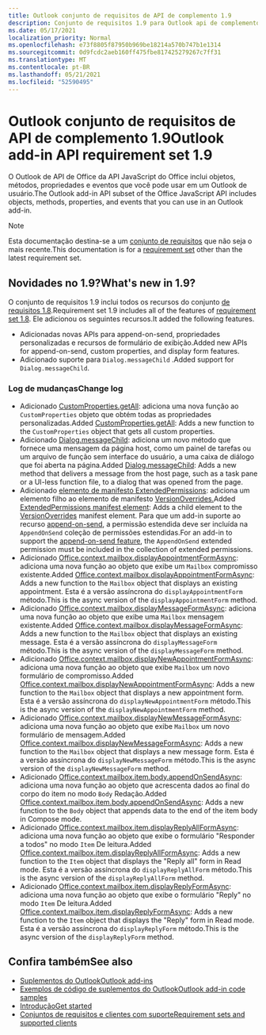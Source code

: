```yaml
---
title: Outlook conjunto de requisitos de API de complemento 1.9
description: Conjunto de requisitos 1.9 para Outlook api de complemento.
ms.date: 05/17/2021
localization_priority: Normal
ms.openlocfilehash: e73f8805f87950b969be18214a570b747b1e1314
ms.sourcegitcommit: 0d9fcdc2aeb160ff475fbe817425279267c7ff31
ms.translationtype: MT
ms.contentlocale: pt-BR
ms.lasthandoff: 05/21/2021
ms.locfileid: "52590495"
---
```

# <a name="outlook-add-in-api-requirement-set-19"></a><span data-ttu-id="ed785-103">Outlook conjunto de requisitos de API de complemento 1.9</span><span class="sxs-lookup"><span data-stu-id="ed785-103">Outlook add-in API requirement set 1.9</span></span>

<span data-ttu-id="ed785-104">O Outlook de API de Office da API JavaScript do Office inclui objetos, métodos, propriedades e eventos que você pode usar em um Outlook de usuário.</span><span class="sxs-lookup"><span data-stu-id="ed785-104">The Outlook add-in API subset of the Office JavaScript API includes objects, methods, properties, and events that you can use in an Outlook add-in.</span></span>

> [!NOTE]
> <span data-ttu-id="ed785-105">Esta documentação destina-se a um [conjunto de requisitos](../../requirement-sets/outlook-api-requirement-sets.md) que não seja o mais recente.</span><span class="sxs-lookup"><span data-stu-id="ed785-105">This documentation is for a [requirement set](../../requirement-sets/outlook-api-requirement-sets.md) other than the latest requirement set.</span></span>

## <a name="whats-new-in-19"></a><span data-ttu-id="ed785-106">Novidades no 1.9?</span><span class="sxs-lookup"><span data-stu-id="ed785-106">What's new in 1.9?</span></span>

<span data-ttu-id="ed785-107">O conjunto de requisitos 1.9 inclui todos os recursos do conjunto [de requisitos 1.8](../requirement-set-1.8/outlook-requirement-set-1.8.md).</span><span class="sxs-lookup"><span data-stu-id="ed785-107">Requirement set 1.9 includes all of the features of [requirement set 1.8](../requirement-set-1.8/outlook-requirement-set-1.8.md).</span></span> <span data-ttu-id="ed785-108">Ele adicionou os seguintes recursos.</span><span class="sxs-lookup"><span data-stu-id="ed785-108">It added the following features.</span></span>

- <span data-ttu-id="ed785-109">Adicionadas novas APIs para append-on-send, propriedades personalizadas e recursos de formulário de exibição.</span><span class="sxs-lookup"><span data-stu-id="ed785-109">Added new APIs for append-on-send, custom properties, and display form features.</span></span>
- <span data-ttu-id="ed785-110">Adicionado suporte para `Dialog.messageChild` .</span><span class="sxs-lookup"><span data-stu-id="ed785-110">Added support for `Dialog.messageChild`.</span></span>

### <a name="change-log"></a><span data-ttu-id="ed785-111">Log de mudanças</span><span class="sxs-lookup"><span data-stu-id="ed785-111">Change log</span></span>

- <span data-ttu-id="ed785-112">Adicionado [CustomProperties.getAll](/javascript/api/outlook/office.customproperties?view=outlook-js-1.9&preserve-view=true#getall--): adiciona uma nova função ao `CustomProperties` objeto que obtém todas as propriedades personalizadas.</span><span class="sxs-lookup"><span data-stu-id="ed785-112">Added [CustomProperties.getAll](/javascript/api/outlook/office.customproperties?view=outlook-js-1.9&preserve-view=true#getall--): Adds a new function to the `CustomProperties` object that gets all custom properties.</span></span>
- <span data-ttu-id="ed785-113">Adicionado [Dialog.messageChild](../../../develop/dialog-api-in-office-add-ins.md#pass-information-to-the-dialog-box): adiciona um novo método que fornece uma mensagem da página host, como um painel de tarefas ou um arquivo de função sem interface do usuário, a uma caixa de diálogo que foi aberta na página.</span><span class="sxs-lookup"><span data-stu-id="ed785-113">Added [Dialog.messageChild](../../../develop/dialog-api-in-office-add-ins.md#pass-information-to-the-dialog-box): Adds a new method that delivers a message from the host page, such as a task pane or a UI-less function file, to a dialog that was opened from the page.</span></span>
- <span data-ttu-id="ed785-114">Adicionado [elemento de manifesto ExtendedPermissions](../../manifest/extendedpermissions.md): adiciona um elemento filho ao elemento de manifesto [VersionOverrides.](../../manifest/versionoverrides.md)</span><span class="sxs-lookup"><span data-stu-id="ed785-114">Added [ExtendedPermissions manifest element](../../manifest/extendedpermissions.md): Adds a child element to the [VersionOverrides](../../manifest/versionoverrides.md) manifest element.</span></span> <span data-ttu-id="ed785-115">Para que um add-in suporte ao recurso [append-on-send](../../../outlook/append-on-send.md), a permissão estendida deve ser incluída na `AppendOnSend` coleção de permissões estendidas.</span><span class="sxs-lookup"><span data-stu-id="ed785-115">For an add-in to support the [append-on-send feature](../../../outlook/append-on-send.md), the `AppendOnSend` extended permission must be included in the collection of extended permissions.</span></span>
- <span data-ttu-id="ed785-116">Adicionado [Office.context.mailbox.displayAppointmentFormAsync](/javascript/api/outlook/office.mailbox?view=outlook-js-1.9&preserve-view=true#displayappointmentformasync-itemid--options--callback-): adiciona uma nova função ao objeto que exibe um `Mailbox` compromisso existente.</span><span class="sxs-lookup"><span data-stu-id="ed785-116">Added [Office.context.mailbox.displayAppointmentFormAsync](/javascript/api/outlook/office.mailbox?view=outlook-js-1.9&preserve-view=true#displayappointmentformasync-itemid--options--callback-): Adds a new function to the `Mailbox` object that displays an existing appointment.</span></span> <span data-ttu-id="ed785-117">Esta é a versão assíncrona do `displayAppointmentForm` método.</span><span class="sxs-lookup"><span data-stu-id="ed785-117">This is the async version of the `displayAppointmentForm` method.</span></span>
- <span data-ttu-id="ed785-118">Adicionado [Office.context.mailbox.displayMessageFormAsync](/javascript/api/outlook/office.mailbox?view=outlook-js-1.9&preserve-view=true#displaymessageformasync-itemid--options--callback-): adiciona uma nova função ao objeto que exibe uma `Mailbox` mensagem existente.</span><span class="sxs-lookup"><span data-stu-id="ed785-118">Added [Office.context.mailbox.displayMessageFormAsync](/javascript/api/outlook/office.mailbox?view=outlook-js-1.9&preserve-view=true#displaymessageformasync-itemid--options--callback-): Adds a new function to the `Mailbox` object that displays an existing message.</span></span> <span data-ttu-id="ed785-119">Esta é a versão assíncrona do `displayMessageForm` método.</span><span class="sxs-lookup"><span data-stu-id="ed785-119">This is the async version of the `displayMessageForm` method.</span></span>
- <span data-ttu-id="ed785-120">Adicionado [Office.context.mailbox.displayNewAppointmentFormAsync](/javascript/api/outlook/office.mailbox?view=outlook-js-1.9&preserve-view=true#displaynewappointmentformasync-parameters--options--callback-): adiciona uma nova função ao objeto que exibe `Mailbox` um novo formulário de compromisso.</span><span class="sxs-lookup"><span data-stu-id="ed785-120">Added [Office.context.mailbox.displayNewAppointmentFormAsync](/javascript/api/outlook/office.mailbox?view=outlook-js-1.9&preserve-view=true#displaynewappointmentformasync-parameters--options--callback-): Adds a new function to the `Mailbox` object that displays a new appointment form.</span></span> <span data-ttu-id="ed785-121">Esta é a versão assíncrona do `displayNewAppointmentForm` método.</span><span class="sxs-lookup"><span data-stu-id="ed785-121">This is the async version of the `displayNewAppointmentForm` method.</span></span>
- <span data-ttu-id="ed785-122">Adicionado [Office.context.mailbox.displayNewMessageFormAsync](/javascript/api/outlook/office.mailbox?view=outlook-js-1.9&preserve-view=true#displaynewmessageformasync-parameters--options--callback-): adiciona uma nova função ao objeto que exibe `Mailbox` um novo formulário de mensagem.</span><span class="sxs-lookup"><span data-stu-id="ed785-122">Added [Office.context.mailbox.displayNewMessageFormAsync](/javascript/api/outlook/office.mailbox?view=outlook-js-1.9&preserve-view=true#displaynewmessageformasync-parameters--options--callback-): Adds a new function to the `Mailbox` object that displays a new message form.</span></span> <span data-ttu-id="ed785-123">Esta é a versão assíncrona do `displayNewMessageForm` método.</span><span class="sxs-lookup"><span data-stu-id="ed785-123">This is the async version of the `displayNewMessageForm` method.</span></span>
- <span data-ttu-id="ed785-124">Adicionado [Office.context.mailbox.item.body.appendOnSendAsync](/javascript/api/outlook/office.body?view=outlook-js-1.9&preserve-view=true#appendonsendasync-data--options--callback-): adiciona uma nova função ao objeto que acrescenta dados ao final do corpo do item no modo `Body` Redação.</span><span class="sxs-lookup"><span data-stu-id="ed785-124">Added [Office.context.mailbox.item.body.appendOnSendAsync](/javascript/api/outlook/office.body?view=outlook-js-1.9&preserve-view=true#appendonsendasync-data--options--callback-): Adds a new function to the `Body` object that appends data to the end of the item body in Compose mode.</span></span>
- <span data-ttu-id="ed785-125">Adicionado [Office.context.mailbox.item.displayReplyAllFormAsync](office.context.mailbox.item.md#methods): adiciona uma nova função ao objeto que exibe o formulário "Responder a todos" no modo `Item` De leitura.</span><span class="sxs-lookup"><span data-stu-id="ed785-125">Added [Office.context.mailbox.item.displayReplyAllFormAsync](office.context.mailbox.item.md#methods): Adds a new function to the `Item` object that displays the "Reply all" form in Read mode.</span></span> <span data-ttu-id="ed785-126">Esta é a versão assíncrona do `displayReplyAllForm` método.</span><span class="sxs-lookup"><span data-stu-id="ed785-126">This is the async version of the `displayReplyAllForm` method.</span></span>
- <span data-ttu-id="ed785-127">Adicionado [Office.context.mailbox.item.displayReplyFormAsync](office.context.mailbox.item.md#methods): adiciona uma nova função ao objeto que exibe o formulário "Reply" no modo `Item` De leitura.</span><span class="sxs-lookup"><span data-stu-id="ed785-127">Added [Office.context.mailbox.item.displayReplyFormAsync](office.context.mailbox.item.md#methods): Adds a new function to the `Item` object that displays the "Reply" form in Read mode.</span></span> <span data-ttu-id="ed785-128">Esta é a versão assíncrona do `displayReplyForm` método.</span><span class="sxs-lookup"><span data-stu-id="ed785-128">This is the async version of the `displayReplyForm` method.</span></span>

## <a name="see-also"></a><span data-ttu-id="ed785-129">Confira também</span><span class="sxs-lookup"><span data-stu-id="ed785-129">See also</span></span>

- [<span data-ttu-id="ed785-130">Suplementos do Outlook</span><span class="sxs-lookup"><span data-stu-id="ed785-130">Outlook add-ins</span></span>](../../../outlook/outlook-add-ins-overview.md)
- [<span data-ttu-id="ed785-131">Exemplos de código de suplementos do Outlook</span><span class="sxs-lookup"><span data-stu-id="ed785-131">Outlook add-in code samples</span></span>](https://developer.microsoft.com/outlook/gallery/?filterBy=Outlook,Samples,Add-ins)
- [<span data-ttu-id="ed785-132">Introdução</span><span class="sxs-lookup"><span data-stu-id="ed785-132">Get started</span></span>](../../../quickstarts/outlook-quickstart.md)
- [<span data-ttu-id="ed785-133">Conjuntos de requisitos e clientes com suporte</span><span class="sxs-lookup"><span data-stu-id="ed785-133">Requirement sets and supported clients</span></span>](../../requirement-sets/outlook-api-requirement-sets.md)
